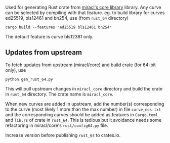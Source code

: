 Used for generating Rust crate from [miracl's core library](https://github.com/miracl/core) library. Any curve can be selected by compiling with that feature. eg. to build library for curves ed25519, bls12461 and bn254, use (from `rust_64` directory)
```
cargo build --features "ed25519 bls12461 bn254"
``` 
The default feature is curve bls12381 only.


## Updates from upstream

To fetch updates from upstream (miracl/core) and build crate (for 64-bit only), use

```
python gen_rust_64.py
```

This will pull upstream changes in `miracl_core` directory and build the crate in `rust_64` directory. The crate name is `miracl_core`.

When new curves are added in upstream, add the number(s) corresponding to the curve (most likely 1 more than the max number) in file `curve_nos.txt` and the corresponding curves should be added as features in `Cargo.toml` and `lib.rs` of crate in `rust_64`. This is tedious but it avoidance needs some refactoring in miracl/core's `rust/config64.py` file.

Increase version before publishing `rust_64` to crates.io.